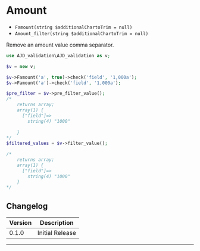 # Amount

- `Famount(string $additionalChartoTrim = null)`
- `Amount_filter(string $additionalChartoTrim = null)`

Remove an amount value comma separator.

```php
use AJD_validation\AJD_validation as v;

$v = new v;

$v->Famount('a', true)->check('field', '1,000a');
$v->Famount('a')->check('field', '1,000a');

$pre_filter = $v->pre_filter_value();
/*
	returns array;
	array(1) {
	  ["field"]=>
  		string(4) "1000"
	  
	}
*/
$filtered_values = $v->filter_value();

/*
	returns array;
	array(1) {
	  ["field"]=>
  		string(4) "1000"
	}
*/
```

## Changelog

Version | Description
--------|-------------
  0.1.0 | Initial Release

***
